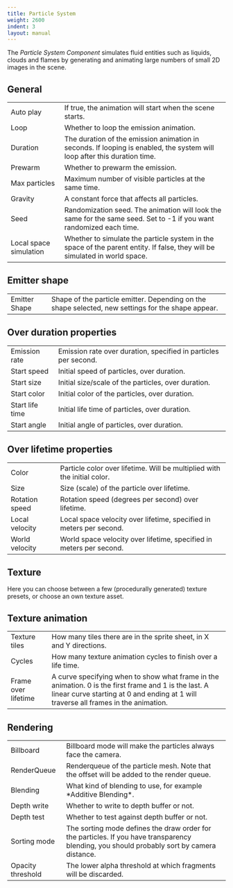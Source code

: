 ```yaml
---
title: Particle System
weight: 2600
indent: 3
layout: manual
---
```

The *Particle System Component* simulates fluid entities such as liquids, clouds and flames by generating and animating large numbers of small 2D images in the scene.

## General

<table class="table">
<tr>
	<td>Auto play</td>
	<td>If true, the animation will start when the scene starts.</td>
</tr>
<tr>
	<td>Loop</td>
	<td>Whether to loop the emission animation.</td>
</tr>
<tr>
	<td>Duration</td>
	<td>The duration of the emission animation in seconds. If looping is enabled, the system will loop after this duration time.</td>
</tr>
<tr>
	<td>Prewarm</td>
	<td>Whether to prewarm the emission.</td>
</tr>
<tr>
	<td>Max particles</td>
	<td>Maximum number of visible particles at the same time.</td>
</tr>
<tr>
	<td>Gravity</td>
	<td>A constant force that affects all particles.</td>
</tr>
<tr>
	<td>Seed</td>
	<td>Randomization seed. The animation will look the same for the same seed. Set to -1 if you want randomized each time.</td>
</tr>
<tr>
	<td>Local space simulation</td>
	<td>Whether to simulate the particle system in the space of the parent entity. If false, they will be simulated in world space.</td>
</tr>
</table>

## Emitter shape

<table class="table">
<tr>
	<td>Emitter Shape</td>
	<td>Shape of the particle emitter. Depending on the shape selected, new settings for the shape appear.</td>
</tr>
</table>

## Over duration properties

<table class="table">
<tr>
	<td>Emission rate</td>
	<td>Emission rate over duration, specified in particles per second.</td>
</tr>
<tr>
	<td>Start speed</td>
	<td>Initial speed of particles, over duration.</td>
</tr>
<tr>
	<td>Start size</td>
	<td>Initial size/scale of the particles, over duration.</td>
</tr>
<tr>
	<td>Start color</td>
	<td>Initial color of the particles, over duration.</td>
</tr>
<tr>
	<td>Start life time</td>
	<td>Initial life time of particles, over duration.</td>
</tr>
<tr>
	<td>Start angle</td>
	<td>Initial angle of particles, over duration.</td>
</tr>
</table>

## Over lifetime properties

<table class="table">
<tr>
	<td>Color</td>
	<td>Particle color over lifetime. Will be multiplied with the initial color.</td>
</tr>
<tr>
	<td>Size</td>
	<td>Size (scale) of the particle over lifetime.</td>
</tr>
<tr>
	<td>Rotation speed</td>
	<td>Rotation speed (degrees per second) over lifetime.</td>
</tr>
<tr>
	<td>Local velocity</td>
	<td>Local space velocity over lifetime, specified in meters per second.</td>
</tr>
<tr>
	<td>World velocity</td>
	<td>World space velocity over lifetime, specified in meters per second.</td>
</tr>
</table>

## Texture

Here you can choose between a few (procedurally generated) texture presets, or choose an own texture asset.

## Texture animation

<table class="table">
<tr>
	<td>Texture tiles</td>
	<td>How many tiles there are in the sprite sheet, in X and Y directions.</td>
</tr>
<tr>
	<td>Cycles</td>
	<td>How many texture animation cycles to finish over a life time.</td>
</tr>
<tr>
	<td>Frame over lifetime</td>
	<td>A curve specifying when to show what frame in the animation. 0 is the first frame and 1 is the last. A linear curve starting at 0 and ending at 1 will traverse all frames in the animation.</td>
</tr>
</table>

## Rendering

<table class="table">
<tr>
	<td>Billboard</td>
	<td>Billboard mode will make the particles always face the camera.</td>
</tr>
<tr>
	<td>RenderQueue</td>
	<td>Renderqueue of the particle mesh. Note that the offset will be added to the render queue.</td>
</tr>
<tr>
	<td>Blending</td>
	<td>What kind of blending to use, for example *Additive Blending*.</td>
</tr>
<tr>
	<td>Depth write</td>
	<td>Whether to write to depth buffer or not.</td>
</tr>
<tr>
	<td>Depth test</td>
	<td>Whether to test against depth buffer or not.</td>
</tr>
<tr>
	<td>Sorting mode</td>
	<td>The sorting mode defines the draw order for the particles. If you have transparency blending, you should probably sort by camera distance.</td>
</tr>
<tr>
	<td>Opacity threshold</td>
	<td>The lower alpha threshold at which fragments will be discarded.</td>
</tr>
</table>